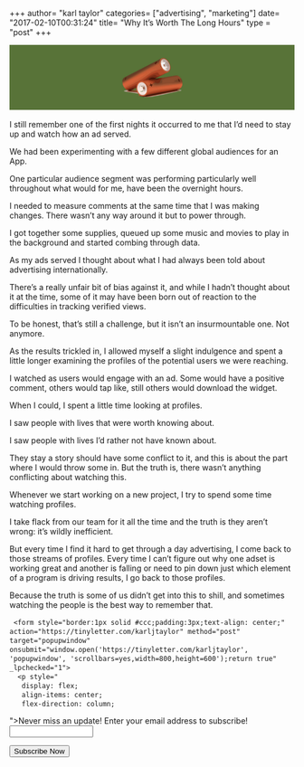 +++
author= "karl taylor"
categories= ["advertising", "marketing"]
date= "2017-02-10T00:31:24"
title= "Why It’s Worth The Long Hours"
type = "post"
+++

  ![](https://raw.githubusercontent.com/karljtaylor/kjt/blog/content/assets/ec295-1m-sw_ovtmdsx9am8syitzq.png)  


 I still remember one of the first nights it occurred to me that I’d need to stay up and watch how an ad served.

 We had been experimenting with a few different global audiences for an App.

 One particular audience segment was performing particularly well throughout what would for me, have been the overnight hours.

 I needed to measure comments at the same time that I was making changes. There wasn’t any way around it but to power through.

 I got together some supplies, queued up some music and movies to play in the background and started combing through data.

 As my ads served I thought about what I had always been told about advertising internationally.

 There’s a really unfair bit of bias against it, and while I hadn’t thought about it at the time, some of it may have been born out of reaction to the difficulties in tracking verified views.

 To be honest, that’s still a challenge, but it isn’t an insurmountable one. Not anymore.

 As the results trickled in, I allowed myself a slight indulgence and spent a little longer examining the profiles of the potential users we were reaching.

 I watched as users would engage with an ad. Some would have a positive comment, others would tap like, still others would download the widget.

 When I could, I spent a little time looking at profiles.

 I saw people with lives that were worth knowing about.

 I saw people with lives I’d rather not have known about.

 They stay a story should have some conflict to it, and this is about the part where I would throw some in. But the truth is, there wasn’t anything conflicting about watching this.

 Whenever we start working on a new project, I try to spend some time watching profiles.

 I take flack from our team for it all the time and the truth is they aren’t wrong: it’s wildly inefficient.

 But every time I find it hard to get through a day advertising, I come back to those streams of profiles. Every time I can’t figure out why one adset is working great and another is falling or need to pin down just which element of a program is driving results, I go back to those profiles.

 Because the truth is some of us didn’t get into this to shill, and sometimes watching the people is the best way to remember that.


     <form style="border:1px solid #ccc;padding:3px;text-align: center;" action="https://tinyletter.com/karljtaylor" method="post" target="popupwindow" onsubmit="window.open('https://tinyletter.com/karljtaylor', 'popupwindow', 'scrollbars=yes,width=800,height=600');return true" _lpchecked="1">
      <p style="
       display: flex;
       align-items: center;
       flex-direction: column;
   "><label for="tlemail">Never miss an update! Enter your email address to subscribe!</label>
        <input type="text" name="email" id="tlemail" style="
       width: 140px;
   "></p>
      <input type="hidden" value="1" name="embed"><input type="submit" value="Subscribe Now">
   </form>

